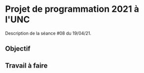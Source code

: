 Projet de programmation 2021 à l'UNC
====================================

Description de la séance #08 du 19/04/21.

Objectif
--------

Travail à faire
---------------
